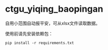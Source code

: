 # ctgu_yiqing_baopingan

自用小范围自动报平安，可从xlsx文件读取数据。

使用前请先安装依赖包：

```shell
pip install -r requirements.txt
```



